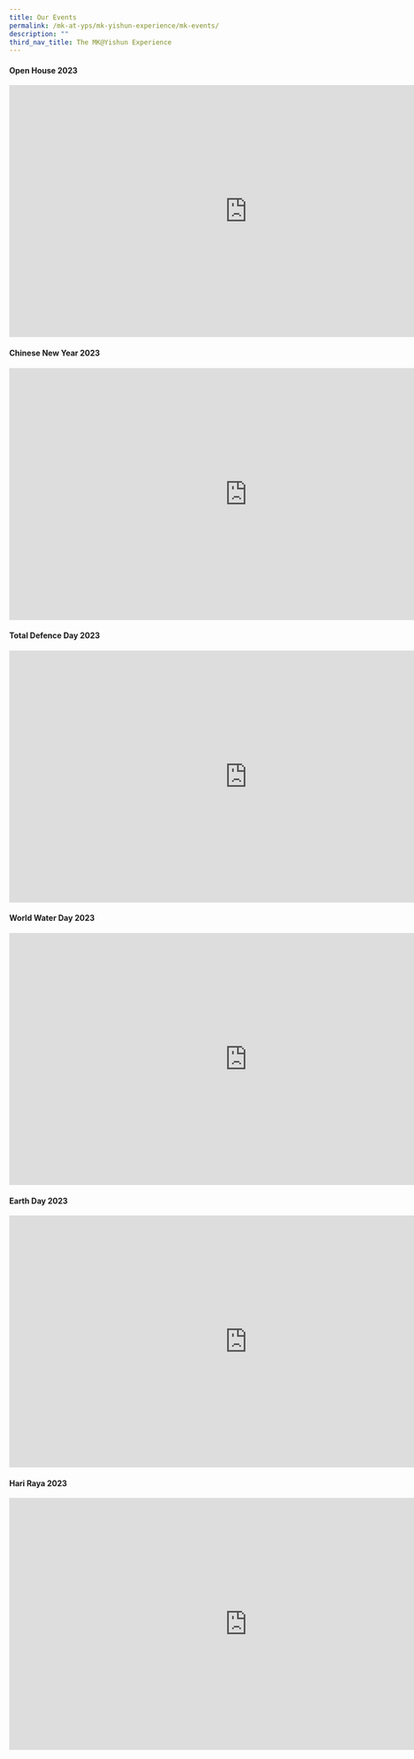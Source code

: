 ```yaml
---
title: Our Events
permalink: /mk-at-yps/mk-yishun-experience/mk-events/
description: ""
third_nav_title: The MK@Yishun Experience
---
```

#### **Open House 2023**

<iframe src="https://docs.google.com/presentation/d/e/2PACX-1vSvYJN4G38Adcg2r2xcYuKZAkVt2GWnnPivJS3Mabt_BOvtGmacZGlMjdxHHFrtUCprgxk-R-qEi4Og/embed?start=true&amp;loop=true&amp;delayms=3000" frameborder="0" height="455" width="860" allowfullscreen="true"></iframe>

#### **Chinese New Year 2023**

<iframe src="https://docs.google.com/presentation/d/e/2PACX-1vQHQm3VIulVn7ei59_cgOihq1mIVbfI0d2jPyAz-Ww9NwhCUlnqMDp0-85MhTS7gx9ZUuaXGWiD0whu/embed?start=true&amp;loop=true&amp;delayms=3000" frameborder="0" height="455" width="860" allowfullscreen="true"></iframe>

#### **Total Defence Day 2023**

<iframe allowfullscreen="true" height="455" width="860" frameborder="0" src="https://docs.google.com/presentation/d/e/2PACX-1vR2xRY5LPVVdLcmnF1JSDbz0WpSyyVpyc61PzXCv5idTN330E6KBjjCpwKRKFU0nqk4ntmJDOUjpZk0/embed?start=true&amp;loop=true&amp;delayms=3000"></iframe>

#### **World Water Day 2023**

<iframe src="https://docs.google.com/presentation/d/e/2PACX-1vRwK2NvGhUP-cgptByw8Gze2hsYKStOuQg-o4IYJ2IWvIfWFrcGOMFTmwpCG_ASUQGVfSzpdKnpZTCd/embed?start=false&amp;loop=false&amp;delayms=3000" frameborder="0" height="455" width="860" allowfullscreen="true"></iframe>

#### **Earth Day 2023**

<iframe src="https://docs.google.com/presentation/d/e/2PACX-1vTyivUfDBqwowjcm1TkCnnWprEVqPODrVLn8RtO1WVyt7WRcirHqqhCnVxsQ9msfC--54Ie3mXYHdch/embed?start=true&amp;loop=true&amp;delayms=3000" frameborder="0" height="455" width="860" allowfullscreen="true"></iframe>

#### **Hari Raya 2023**

<iframe allowfullscreen="true" height="455" width="860" frameborder="0" src="https://docs.google.com/presentation/d/e/2PACX-1vQUZHW9feGh1ZzH1hv4OlKfa1w8rFRHLJiPYmuCt-f0ide6qTDKghl-Lm9SU4gI_rtFUi5bAUJ2lv68/embed?start=false&amp;loop=false&amp;delayms=3000"></iframe>
